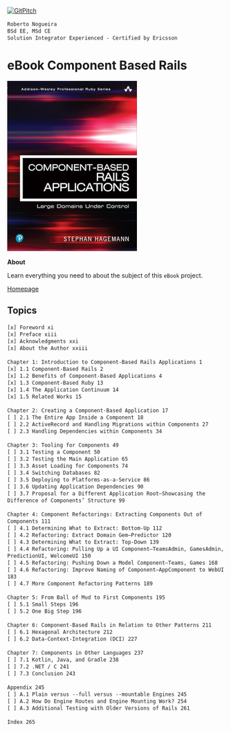 [![GitPitch](https://gitpitch.com/assets/badge.svg)](https://gitpitch.com/enogrob/ebook-project/master)
```
Roberto Nogueira  
BSd EE, MSd CE
Solution Integrator Experienced - Certified by Ericsson
```
# eBook Component Based Rails

![ebook image](assets/ebook.png)

**About**

Learn everything you need to about the subject of this `eBook` project.

[Homepage](http://www.informit.com/store/component-based-rails-applications-large-domains-under-9780134775241)

## Topics
```
[x] Foreword xi
[x] Preface xiii
[x] Acknowledgments xxi
[x] About the Author xxiii

Chapter 1: Introduction to Component-Based Rails Applications 1
[x] 1.1 Component-Based Rails 2
[x] 1.2 Benefits of Component-Based Applications 4
[x] 1.3 Component-Based Ruby 13
[x] 1.4 The Application Continuum 14
[x] 1.5 Related Works 15

Chapter 2: Creating a Component-Based Application 17
[ ] 2.1 The Entire App Inside a Component 18
[ ] 2.2 ActiveRecord and Handling Migrations within Components 27
[ ] 2.3 Handling Dependencies within Components 34

Chapter 3: Tooling for Components 49
[ ] 3.1 Testing a Component 50
[ ] 3.2 Testing the Main Application 65
[ ] 3.3 Asset Loading for Components 74
[ ] 3.4 Switching Databases 82
[ ] 3.5 Deploying to Platforms-as-a-Service 86
[ ] 3.6 Updating Application Dependencies 90
[ ] 3.7 Proposal for a Different Application Root—Showcasing the Difference of Components’ Structure 99

Chapter 4: Component Refactorings: Extracting Components Out of Components 111
[ ] 4.1 Determining What to Extract: Bottom-Up 112
[ ] 4.2 Refactoring: Extract Domain Gem—Predictor 120
[ ] 4.3 Determining What to Extract: Top-Down 139
[ ] 4.4 Refactoring: Pulling Up a UI Component—TeamsAdmin, GamesAdmin, PredictionUI, WelcomeUI 150
[ ] 4.5 Refactoring: Pushing Down a Model Component—Teams, Games 168
[ ] 4.6 Refactoring: Improve Naming of Component—AppComponent to WebUI 183
[ ] 4.7 More Component Refactoring Patterns 189

Chapter 5: From Ball of Mud to First Components 195
[ ] 5.1 Small Steps 196
[ ] 5.2 One Big Step 196

Chapter 6: Component-Based Rails in Relation to Other Patterns 211
[ ] 6.1 Hexagonal Architecture 212
[ ] 6.2 Data-Context-Integration (DCI) 227

Chapter 7: Components in Other Languages 237
[ ] 7.1 Kotlin, Java, and Gradle 238
[ ] 7.2 .NET / C 241
[ ] 7.3 Conclusion 243

Appendix 245
[ ] A.1 Plain versus --full versus --mountable Engines 245
[ ] A.2 How Do Engine Routes and Engine Mounting Work? 254
[ ] A.3 Additional Testing with Older Versions of Rails 261

Index 265
```
